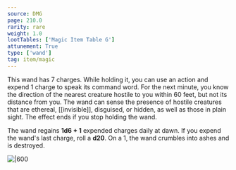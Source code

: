```yaml
---
source: DMG
page: 210.0
rarity: rare
weight: 1.0
lootTables: ['Magic Item Table G']
attunement: True
type: ['wand']
tag: item/magic
---
```


This wand has 7 charges. While holding it, you can use an action and expend 1 charge to speak its command word. For the next minute, you know the direction of the nearest creature hostile to you within 60 feet, but not its distance from you. The wand can sense the presence of hostile creatures that are ethereal, [[invisible]], disguised, or hidden, as well as those in plain sight. The effect ends if you stop holding the wand.

The wand regains **1d6 + 1** expended charges daily at dawn. If you expend the wand's last charge, roll a **d20**. On a 1, the wand crumbles into ashes and is destroyed.


![|600](https://5e.tools/img/items/DMG/Wand%20of%20Enemy%20Detection.jpg)